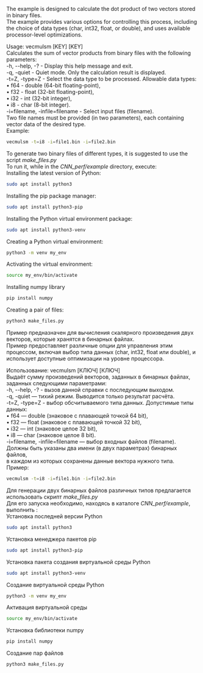 The example is designed to calculate the dot product of two vectors stored in binary files. \
The example provides various options for controlling this process, including the choice of data types (char, int32, float, or double), and uses available processor-level optimizations.

Usage: vecmulsm [KEY] [KEY]\
Calculates the sum of vector products from binary files with the following parameters:\
-h, --help, -? - Display this help message and exit.\
-q, -quiet - Quiet mode. Only the calculation result is displayed.\
-t=Z, -type=Z - Select the data type to be processed. Allowable data types:\
• f64 - double (64-bit floating-point),\
• f32 - float (32-bit floating-point),\
• i32 - int (32-bit integer),\
• i8 - char (8-bit integer).\
-i=filename, -infile=filename - Select input files (filename).\
Two file names must be provided (in two parameters), each containing vector data of the desired type.\
Example:
```bash
vecmulsm -t=i8 -i=file1.bin -i=file2.bin
```

To generate two binary files of different types, it is suggested to use the script _make_files.py_\
To run it, while in the _CNN_perf/example_ directory, execute:\
Installing the latest version of Python:
```bash
sudo apt install python3
```
Installing the pip package manager:
```bash
sudo apt install python3-pip
```
Installing the Python virtual environment package:
```bash
sudo apt install python3-venv
```
Creating a Python virtual environment:
```bash
python3 -m venv my_env
```
Activating the virtual environment:
```bash
source my_env/bin/activate
```
Installing numpy library
```bash
pip install numpy
```
Creating a pair of files:
```bash
python3 make_files.py
```

Пример предназначен для вычисления скалярного произведения двух векторов, которые хранятся в бинарных файлах. \
Пример предоставляет различные опции для управления этим процессом, включая выбор типа данных (char, int32, float или double), и использует доступные оптимизации на уровне процессора.

Использование: vecmulsm [КЛЮЧ] [КЛЮЧ]\
Выдаёт сумму произведений векторов, заданных в бинарных файлах, заданных следующими параметрами:\
    -h, --help, -? - вызов данной справки с последующим выходом.\
    -q, -quiet — тихий режим. Выводится только результат расчёта.\
    -t=Z, -type=Z - выбор обсчитываемого типа данных. Допустимые типы данных:\
        • f64 — double (знаковое с плавающей точкой 64 bit),\
        • f32 — float (знаковое с плавающей точкой 32 bit),\
        • i32 — int (знаковое целое 32 bit),\
        • i8 — char (знаковое целое 8 bit).\
    -i=filename, -infile=filename — выбор входных файлов (filename). \
        Должны быть указаны два имени (в двух параметрах) бинарных файлов,\
        в каждом из которых сохранены данные вектора нужного типа.\
    Пример:
  ```bash
  vecmulsm -t=i8 -i=file1.bin -i=file2.bin
  ```

Для генерации двух бинарных файлов различных типов предлагается использовать скрипт _make_files.py_\
Для его запуска необходимо, находясь в каталоге _CNN_perf/example_, выполнить :\
Установка последней версии Python
```bash
sudo apt install python3
```
Установка менеджера пакетов pip
```bash
sudo apt install python3-pip
```
Установка пакета создания виртуальной среды Python
```bash
sudo apt install python3-venv
```
Создание виртуальной среды Python
```bash
python3 -m venv my_env
```
Активация виртуальной среды
```bash
source my_env/bin/activate
```
Установка библиотеки numpy
```bash
pip install numpy
```
Создание пар файлов
```bash
python3 make_files.py
```
